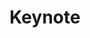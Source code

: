 ---
layout: default
category: session
anchor: friday-keynote
title: Keynote
permalink: /schedule#friday-keynote

day: Friday
time: 6&colon;00pm - 7&colon;00pm
room: Main Space

track: Keynote

talks:
  - Gender & Videogames&colon; Past, Present, & Future Possibilities
---